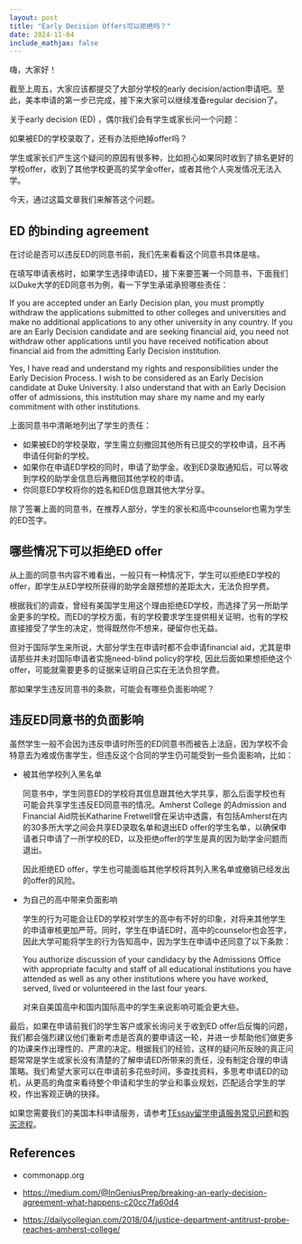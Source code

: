 ```yaml
---
layout: post
title: "Early Decision Offers可以拒绝吗？"
date: 2024-11-04
include_mathjax: false
---
```

嗨，大家好！

截至上周五，大家应该都提交了大部分学校的early decision/action申请吧。至此，美本申请的第一步已完成，接下来大家可以继续准备regular decision了。

关于early decision (ED) ，偶尔我们会有学生或家长问一个问题：

如果被ED的学校录取了，还有办法拒绝掉offer吗？

学生或家长们产生这个疑问的原因有很多种，比如担心如果同时收到了排名更好的学校offer，收到了其他学校更高的奖学金offer，或者其他个人突发情况无法入学。

今天，通过这篇文章我们来解答这个问题。

## ED 的binding agreement ##

在讨论是否可以违反ED的同意书前，我们先来看看这个同意书具体是啥。

在填写申请表格时，如果学生选择申请ED，接下来要签署一个同意书，下面我们以Duke大学的ED同意书为例，看一下学生承诺承担哪些责任：

If you are accepted under an Early Decision plan, you must promptly withdraw the applications submitted to other colleges and universities and make no additional applications to any other university in any country. If you are an Early Decision candidate and are seeking financial aid, you need not withdraw other applications until you have received notification about financial aid from the admitting Early Decision institution.

Yes, I have read and understand my rights and responsibilities under the Early Decision Process. I wish to be considered as an Early Decision candidate at Duke University. I also understand that with an Early Decision offer of admissions, this institution may share my name and my early commitment with other institutions. 

上面同意书中清晰地列出了学生的责任：

+ 如果被ED的学校录取，学生需立刻撤回其他所有已提交的学校申请，且不再申请任何新的学校。
+ 如果你在申请ED学校的同时，申请了助学金，收到ED录取通知后，可以等收到学校的助学金信息后再撤回其他学校的申请。
+ 你同意ED学校将你的姓名和ED信息跟其他大学分享。

除了签署上面的同意书，在推荐人部分，学生的家长和高中counselor也需为学生的ED签字。

## 哪些情况下可以拒绝ED offer ##

从上面的同意书内容不难看出，一般只有一种情况下，学生可以拒绝ED学校的offer，即学生从ED学校所获得的助学金跟预想的差距太大，无法负担学费。

根据我们的调查，曾经有美国学生用这个理由拒绝ED学校，而选择了另一所助学金更多的学校。而ED的学校方面，有的学校要求学生提供相关证明，也有的学校直接接受了学生的决定，觉得既然你不想来，硬留你也无益。

但对于国际学生来所说，大部分学生在申请时都不会申请financial aid，尤其是申请那些并未对国际申请者实施need-blind policy的学校, 因此后面如果想拒绝这个offer，可能就需要更多的证据来证明自己实在无法负担学费。

那如果学生违反同意书的条款，可能会有哪些负面影响呢？

## 违反ED同意书的负面影响 ##

虽然学生一般不会因为违反申请时所签的ED同意书而被告上法庭，因为学校不会特意去为难或伤害学生，但违反这个合同的学生仍可能受到一些负面影响，比如：

+ 被其他学校列入黑名单

  同意书中，学生同意ED的学校将其信息跟其他大学共享，那么后面学校也有可能会共享学生违反ED同意书的情况。Amherst College 的Admission and Financial Aid院长Katharine Fretwell曾在采访中透露，有包括Amherst在内的30多所大学之间会共享ED录取名单和退出ED offer的学生名单，以确保申请者只申请了一所学校的ED，以及拒绝offer的学生是真的因为助学金问题而退出。

  因此拒绝ED offer，学生也可能面临其他学校将其列入黑名单或撤销已经发出的offer的风险。

+ 为自己的高中带来负面影响

  学生的行为可能会让ED的学校对学生的高中有不好的印象，对将来其他学生的申请审核更加严苛。同时，学生在申请ED时，高中的counselor也会签字，因此大学可能将学生的行为告知高中，因为学生在申请中还同意了以下条款：

  You authorize discussion of your candidacy by the Admissions Office with appropriate faculty and staff of all educational institutions you have attended as well as any other institutions where you have worked, served, lived or volunteered in the last four years.

  对来自美国高中和国内国际高中的学生来说影响可能会更大些。


最后，如果在申请前我们的学生客户或家长询问关于收到ED offer后反悔的问题，我们都会强烈建议他们重新考虑是否真的要申请这一轮，并进一步帮助他们做更多的功课来作出理性的、严肃的决定。根据我们的经验，这样的疑问所反映的真正问题常常是学生或家长没有清楚的了解申请ED所带来的责任，没有制定合理的申请策略。我们希望大家可以在申请前多花些时间，多查找资料，多思考申请ED的动机，从更高的角度来看待整个申请和学生的学业和事业规划，匹配适合学生的学校，作出客观正确的抉择。

如果您需要我们的美国本科申请服务，请参考[TEssay留学申请服务常见问题](https://tessay.org/blog/2024/04/02/faq)和[购买流程](https://tessay.org/blog/2024/04/10/contact-form)。


## References ##

+ commonapp.org
  
+ https://medium.com/@InGeniusPrep/breaking-an-early-decision-agreement-what-happens-c20cc7fa60d4
  
+ https://dailycollegian.com/2018/04/justice-department-antitrust-probe-reaches-amherst-college/


